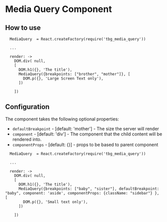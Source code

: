 # Media Query Component

## How to use

```
  MediaQuery  = React.createFactory(require('tbg_media_query'))
  
  ...

  render: ->
    DOM.div( null,
    [
      DOM.h1({}, 'The title'),
      MediaQuery({breakpoints: ["brother", "mother"]}, [
        DOM.p({}, 'Large Screen Text only'),
      ])
      
    ])
```
## Configuration

The component takes the following optional properties:

* `defaultBreakpoint` - [default: 'mother'] - The size the server will render
* `component` - [default: 'div'] - The component that the child content will be rendered into.
* `componentProps` - [default: {}] - props to be based to parent component

```
  MediaQuery  = React.createFactory(require('tbg_media_query'))
  
  ...

  render: ->
    DOM.div( null,
    [
      DOM.h1({}, 'The title'),
      MediaQuery({breakpoints: ["baby", "sister"], defaultBreakpoint: "baby", component: 'aside', componentProps: {className: "sidebar"} }, [
        DOM.p({}, 'Small text only'),
      ])
      
    ])
```

